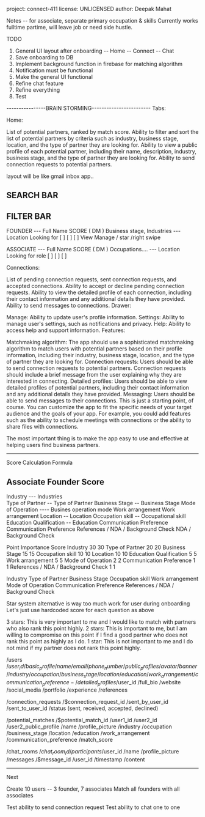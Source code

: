 project: connect-411
license: UNLICENSED
author: Deepak Mahat

Notes -- for associate, separate primary occupation & skills
Currently works fulltime partime, will leave job or need side hustle.


TODO

1. General UI layout after onboarding
 -- Home
 -- Connect
 -- Chat
2. Save onboarding to DB
3. Implement background function in firebase for matching algorithm 
4. Notification must be functional
5. Make the general UI functional
6. Refine chat feature
7. Refine everything
8. Test

----------------BRAIN STORMING------------------------
Tabs:

Home:

List of potential partners, ranked by match score.
Ability to filter and sort the list of potential partners by criteria such as industry, business stage, location, and the type of partner they are looking for.
Ability to view a public profile of each potential partner, including their name, description, industry, business stage, and the type of partner they are looking for.
Ability to send connection requests to potential partners.

layout will be like gmail inbox app..

SEARCH BAR 
-----------------------------------------------
FILTER BAR
-----------------------------------------------

FOUNDER
  ---     Full Name                         SCORE
(  DM )  Business stage, Industries
  ---    Location
        Looking for [ ] [ ] [ ]                View Manage / star /right swipe 



ASSOCIATE
  ---     Full Name                         SCORE
(  DM )  Occupations....
  ---    Location
        Looking for role [ ] [ ] [ ]




Connections:

List of pending connection requests, sent connection requests, and accepted connections.
Ability to accept or decline pending connection requests.
Ability to view the detailed profile of each connection, including their contact information and any additional details they have provided.
Ability to send messages to connections.
Drawer:

Manage: Ability to update user's profile information.
Settings: Ability to manage user's settings, such as notifications and privacy.
Help: Ability to access help and support information.
Features:

Matchmaking algorithm: The app should use a sophisticated matchmaking algorithm to match users with potential partners based on their profile information, including their industry, business stage, location, and the type of partner they are looking for.
Connection requests: Users should be able to send connection requests to potential partners. Connection requests should include a brief message from the user explaining why they are interested in connecting.
Detailed profiles: Users should be able to view detailed profiles of potential partners, including their contact information and any additional details they have provided.
Messaging: Users should be able to send messages to their connections.
This is just a starting point, of course. You can customize the app to fit the specific needs of your target audience and the goals of your app. For example, you could add features such as the ability to schedule meetings with connections or the ability to share files with connections.

The most important thing is to make the app easy to use and effective at helping users find business partners.

***************************
Score Calculation Formula

Associate                                       Founder                         Score                                            
----------------------------------------------------------------------------------------
Industry ---                                    Industries                                                                             
Type of Partner --                              Type of Partner
Business Stage --                               Business Stage
Mode of Operation ----                          Busines operation mode
Work arrangement                                Work arrangement
Location --                                     Location
Occupation skill --                             Occupational skill
Education Qualification --                      Education
Communication Preference                        Communication Preference
References / NDA / Background Check             NDA / Background Check

Point	Importance	Score
Industry	30	30
Type of Partner	20	20
Business Stage	15	15
Occupation skill	10	10
Location	10	10
Education Qualification	5	5
Work arrangement	5	5
Mode of Operation	2	2
Communication Preference	1	1
References / NDA / Background Check	1	1

Industry
Type of Partner
Business Stage
Occupation skill
Work arrangement
Mode of Operation
Communication Preference
References / NDA / Background Check

Star system alternative is way too much work for user during onboarding
Let's just use hardcoded score for each question as above

3 stars: This is very important to me and I would like to match with partners who also rank this point highly.
2 stars: This is important to me, but I am willing to compromise on this point if I find a good partner who does not rank this point as highly as I do.
1 star: This is not important to me and I do not mind if my partner does not rank this point highly.


/users
  /$user_id
    /basic_profile
      /name
      /email
      /phone_number
  /public_profiles
    /avatar
    /banner
    /industry
    /occupation
    /business_stage
    /location
    /education
    /work_arrangement
    /communication_preference
    -
/detailed_profiles
  /$user_id
    /full_bio
    /website
    /social_media
    /portfolio
    /experience
    /references

/connection_requests
  /$connection_request_id
    /sent_by_user_id
    /sent_to_user_id
    /status (sent, received, accepted, declined)

/potential_matches
  /$potential_match_id
    /user1_id
    /user2_id
    /user2_public_profile
      /name
      /profile_picture
      /industry
      /occupation
      /business_stage
      /location
      /education
      /work_arrangement
      /communication_preference
    /match_score

/chat_rooms
  /$chat_room_id
    /participants
      /$user_id
        /name
        /profile_picture
    /messages
      /$message_id
        /user_id
        /timestamp
        /content



---------------------------
Next

Create 10 users -- 3 founder, 7 associates
Match all founders with all associates

Test ability to send connection request
Test ability to chat one to one
